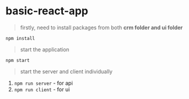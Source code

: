 # basic-react-app

> firstly, need to install packages from both **crm folder and ui folder**

`npm install`

> start the application

`npm start`

> start the server and client individually

1. `npm run server` - for api
1. `npm run client` - for ui
